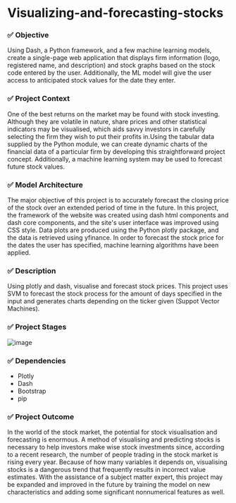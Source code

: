 # Visualizing-and-forecasting-stocks

### ✅ Objective
Using Dash, a Python framework, and a few machine learning models, create a single-page web application that displays firm information (logo, registered name, and description) and stock graphs based on the stock code entered by the user. Additionally, the ML model will give the user access to anticipated stock values for the date they enter.

### ✅ Project Context

One of the best returns on the market may be found with stock investing. Although they are volatile in nature, share prices and other statistical indicators may be visualised, which aids savvy investors in carefully selecting the firm they wish to put their profits in.Using the tabular data supplied by the Python module, we can create dynamic charts of the financial data of a particular firm by developing this straightforward project concept. Additionally, a machine learning system may be used to forecast future stock values.

### ✅ Model Architecture

The major objective of this project is to accurately forecast the closing price of the stock over an extended period of time in the future. In this project, the framework of the website was created using dash html components and dash core components, and the site's user interface was improved using CSS style. Data plots are produced using the Python plotly package, and the data is retrieved using yfinance. In order to forecast the stock price for the dates the user has specified, machine learning algorithms have been applied.

### ✅ Description 

Using plotly and dash, visualise and forecast stock prices. This project uses SVM to forecast the stock process for the amount of days specified in the input and generates charts depending on the ticker given (Suppot Vector Machines).

### ✅ Project Stages

![image](https://user-images.githubusercontent.com/84402100/213745559-0d329296-e59f-41c5-902e-60b4c175cb7a.png)

### ✅ Dependencies 

- Plotly
- Dash
- Bootstrap
- pip

### ✅ Project Outcome

In the world of the stock market, the potential for stock visualisation and forecasting is enormous. A method of visualising and predicting stocks is necessary to help investors make wise stock investments since, according to a recent research, the number of people trading in the stock market is rising every year. Because of how many variables it depends on, visualising stocks is a dangerous trend that frequently results in incorrect value estimates. With the assistance of a subject matter expert, this project may be expanded and improved in the future by training the model on new characteristics and adding some significant nonnumerical features as well.
